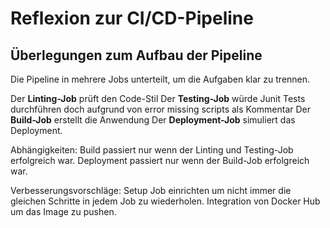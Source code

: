 # Reflexion zur CI/CD-Pipeline

## Überlegungen zum Aufbau der Pipeline

Die Pipeline in mehrere Jobs unterteilt, um die Aufgaben klar zu trennen.

Der **Linting-Job** prüft den Code-Stil
Der **Testing-Job** würde Junit Tests durchführen doch aufgrund von error missing scripts als Kommentar
Der **Build-Job** erstellt die Anwendung
Der **Deployment-Job** simuliert das Deployment.

Abhängigkeiten:
Build passiert nur wenn der Linting und Testing-Job erfolgreich war.
Deployment passiert nur wenn der Build-Job erfolgreich war.

Verbesserungsvorschläge:
Setup Job einrichten um nicht immer die gleichen Schritte in jedem Job zu wiederholen.
Integration von Docker Hub um das Image zu pushen.